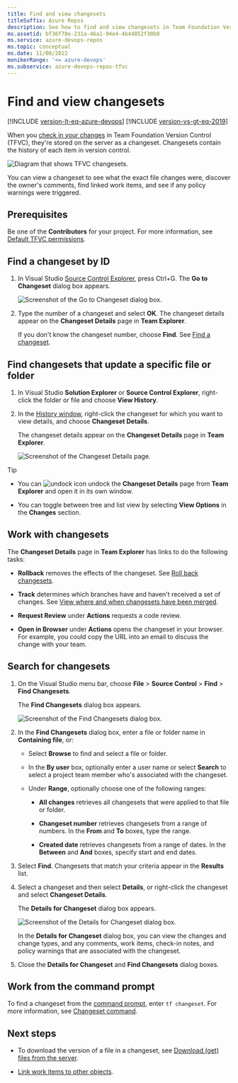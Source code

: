 ```yaml
---
title: Find and view changesets
titleSuffix: Azure Repos
description: See how to find and view changesets in Team Foundation Version Control (TFVC).
ms.assetid: bf36f78e-231a-46a1-94e4-4b44852f30b0
ms.service: azure-devops-repos
ms.topic: conceptual
ms.date: 11/08/2022
monikerRange: '<= azure-devops'
ms.subservice: azure-devops-repos-tfvc
---
```


# Find and view changesets

[!INCLUDE [version-lt-eq-azure-devops](../../includes/version-lt-eq-azure-devops.md)]
[!INCLUDE [version-vs-gt-eq-2019](../../includes/version-vs-gt-eq-2019.md)]

When you [check in your changes](check-your-work-team-codebase.md) in Team Foundation Version Control (TFVC), they're stored on the server as a changeset. Changesets contain the history of each item in version control.

![Diagram that shows TFVC changesets.](media/find-view-changesets/IC263819.png)   

You can view a changeset to see what the exact file changes were, discover the owner's comments, find linked work items, and see if any policy warnings were triggered.

## Prerequisites

Be one of the **Contributors** for your project. For more information, see [Default TFVC permissions](../../organizations/security/default-tfvc-permissions.md).

## Find a changeset by ID

1. In Visual Studio [Source Control Explorer](use-source-control-explorer-manage-files-under-version-control.md), press Ctrl+G. The **Go to Changeset** dialog box appears.

   ![Screenshot of the Go to Changeset dialog box.](media/find-view-changesets/go-to-changeset.png)

1. Type the number of a changeset and select **OK**. The changeset details appear on the **Changeset Details** page in **Team Explorer**.

   If you don't know the changeset number, choose **Find**. See [Find a changeset](find-view-changesets.md#find).

## Find changesets that update a specific file or folder

1. In Visual Studio **Solution Explorer** or **Source Control Explorer**, right-click the folder or file and choose **View History**.

1. In the [History window](get-history-item.md), right-click the changeset for which you want to view details, and choose **Changeset Details**.

   The changeset details appear on the **Changeset Details** page in **Team Explorer**.

   ![Screenshot of the Changeset Details page.](media/find-view-changesets/changeset-details.png)

> [!TIP]
> - You can ![undock icon](media/find-view-changesets/IC667296.png) undock the **Changeset Details** page from **Team Explorer** and open it in its own window.
> 
> - You can toggle between tree and list view by selecting **View Options** in the **Changes** section.

<a name="find"></a>

## Work with changesets

The **Changeset Details** page in **Team Explorer** has links to do the following tasks:

- **Rollback** removes the effects of the changeset. See [Roll back changesets](roll-back-changesets.md).

- **Track** determines which branches have and haven't received a set of changes. See [View where and when changesets have been merged](view-where-when-changesets-have-been-merged.md).

- **Request Review** under **Actions** requests a code review.

- **Open in Browser** under **Actions** opens the changeset in your browser. For example, you could copy the URL into an email to discuss the change with your team.

## Search for changesets

1. On the Visual Studio menu bar, choose **File** > **Source Control** > **Find** > **Find Changesets**.

   The **Find Changesets** dialog box appears.

   ![Screenshot of the Find Changesets dialog box.](media/find-view-changesets/find-changesets.png)

1. In the **Find Changesets** dialog box, enter a file or folder name in **Containing file**, or:

   - Select **Browse** to find and select a file or folder.

   - In the **By user** box, optionally enter a user name or select **Search** to select a project team member who's associated with the changeset.

   - Under **Range**, optionally choose one of the following ranges:

     - **All changes** retrieves all changesets that were applied to that file or folder.

     - **Changeset number** retrieves changesets from a range of numbers. In the **From** and **To** boxes, type the range.

     - **Created date** retrieves changesets from a range of dates. In the **Between** and **And** boxes, specify start and end dates.

1. Select **Find**. Changesets that match your criteria appear in the **Results** list.

1. Select a changeset and then select **Details**, or right-click the changeset and select **Changeset Details**.

   The **Details for Changeset** dialog box appears.

   ![Screenshot of the Details for Changeset dialog box.](media/find-view-changesets/details-for-changeset.png)

   In the **Details for Changeset** dialog box, you can view the changes and change types, and any comments, work items, check-in notes, and policy warnings that are associated with the changeset.

1. Close the **Details for Changeset** and **Find Changesets** dialog boxes.

## Work from the command prompt

To find a changeset from the [command prompt](use-team-foundation-version-control-commands.md), enter `tf changeset`. For more information, see [Changeset command](changeset-command.md).

## Next steps

- To download the version of a file in a changeset, see [Download (get) files from the server](download-get-files-from-server.md).

- [Link work items to other objects](../../boards/backlogs/add-link.md).
